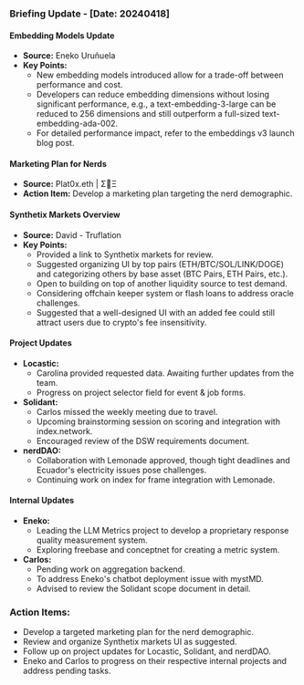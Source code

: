 ### Briefing Update - [Date: 20240418]

#### **Embedding Models Update**
- **Source:** Eneko Uruñuela
- **Key Points:**
  - New embedding models introduced allow for a trade-off between performance and cost.
  - Developers can reduce embedding dimensions without losing significant performance, e.g., a text-embedding-3-large can be reduced to 256 dimensions and still outperform a full-sized text-embedding-ada-002.
  - For detailed performance impact, refer to the embeddings v3 launch blog post.

#### **Marketing Plan for Nerds**
- **Source:** Plat0x.eth | Σ🧠Ξ
- **Action Item:** Develop a marketing plan targeting the nerd demographic.

#### **Synthetix Markets Overview**
- **Source:** David - Truflation
- **Key Points:**
  - Provided a link to Synthetix markets for review.
  - Suggested organizing UI by top pairs (ETH/BTC/SOL/LINK/DOGE) and categorizing others by base asset (BTC Pairs, ETH Pairs, etc.).
  - Open to building on top of another liquidity source to test demand.
  - Considering offchain keeper system or flash loans to address oracle challenges.
  - Suggested that a well-designed UI with an added fee could still attract users due to crypto's fee insensitivity.

#### **Project Updates**
- **Locastic:**
  - Carolina provided requested data. Awaiting further updates from the team.
  - Progress on project selector field for event & job forms.
- **Solidant:**
  - Carlos missed the weekly meeting due to travel.
  - Upcoming brainstorming session on scoring and integration with index.network.
  - Encouraged review of the DSW requirements document.
- **nerdDAO:**
  - Collaboration with Lemonade approved, though tight deadlines and Ecuador's electricity issues pose challenges.
  - Continuing work on index for frame integration with Lemonade.

#### **Internal Updates**
- **Eneko:**
  - Leading the LLM Metrics project to develop a proprietary response quality measurement system.
  - Exploring freebase and conceptnet for creating a metric system.
- **Carlos:**
  - Pending work on aggregation backend.
  - To address Eneko's chatbot deployment issue with mystMD.
  - Advised to review the Solidant scope document in detail.

### **Action Items:**
- Develop a targeted marketing plan for the nerd demographic.
- Review and organize Synthetix markets UI as suggested.
- Follow up on project updates for Locastic, Solidant, and nerdDAO.
- Eneko and Carlos to progress on their respective internal projects and address pending tasks.